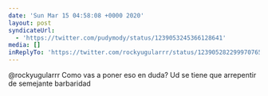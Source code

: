 ```yaml
---
date: 'Sun Mar 15 04:58:08 +0000 2020'
layout: post
syndicateUrl:
  - 'https://twitter.com/pudymody/status/1239053245366128641'
media: []
inReplyTo: 'https://twitter.com/rockyugularrr/status/1239052822999707651'
---
```

@rockyugularrr Como vas a poner eso en duda? Ud se tiene que arrepentir de semejante barbaridad